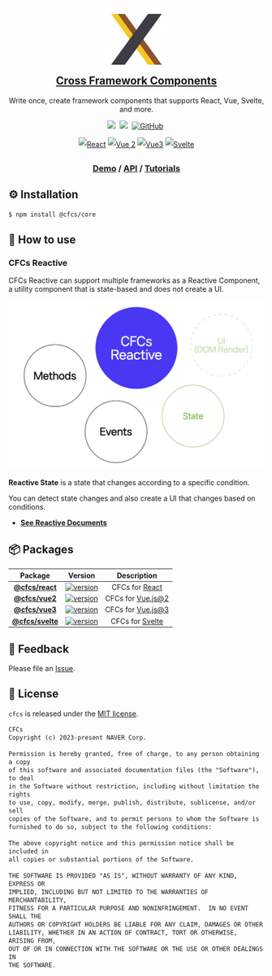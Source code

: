 
<p align="center"></p>

<h2 align="center" style="max-width: 100%;">
  <img src="https://raw.githubusercontent.com/naver/cfcs/main/images/logo.png" /><br/>
  <a href="#">Cross Framework Components</a>
</h2>

<p align="center">Write once, create framework components that supports React, Vue, Svelte, and more.</p>


<p align="middle">
<a href="https://www.npmjs.com/package/@cfcs/core" target="_blank"><img src="https://img.shields.io/npm/v/@cfcs/core.svg?style=flat-square&color=00d8ff&label=version&logo=NPM"></a>&nbsp;
<img src="https://img.shields.io/badge/language-typescript-blue.svg?style=flat-square" />&nbsp;
<a href="https://github.com/naver/cfcs/blob/main/LICENSE" target="_blank"><img alt="GitHub" src="https://img.shields.io/github/license/naver/cfcs.svg?style=flat-square&label=%F0%9F%93%9C%20license&color=08CE5D" /></a>&nbsp;
</p>

<p align="center" style="line-height: 2;">
  <a href="https://github.com/naver/cfcs/tree/main/packages/react"><img alt="React" src="https://img.shields.io/static/v1.svg?label=&message=React&style=flat-square&logo=React&logoColor=white&color=61dafb" /></a>
  <a href="https://github.com/naver/cfcs/tree/main/packages/vue2"><img alt="Vue 2" src="https://img.shields.io/static/v1.svg?label=&message=Vue 2&style=flat-square&logo=Vue.js&logoColor=white&color=42b883" /></a>
  <a href="https://github.com/naver/cfcs/tree/main/packages/vue3"><img alt="Vue3" src="https://img.shields.io/static/v1.svg?label=&message=Vue3&style=flat-square&logo=Vue.js&logoColor=white&color=42b883" /></a>
  <a href="https://github.com/naver/cfcs/tree/main/packages/svelte"><img alt="Svelte" src="https://img.shields.io/static/v1.svg?label=&message=Svelte&style=flat-square&logo=svelte&logoColor=white&color=FF3E00" /></a>
</p>


<h3 align="center">
  <a href="https://naver.github.io/cfcs/">Demo</a> / <a href="https://naver.github.io/cfcs/docs/api/Core/Reactive/Function/reactive">API</a> / <a href="https://naver.github.io/cfcs/docs">Tutorials</a>
</h3>

## ⚙️ Installation
```sh
$ npm install @cfcs/core
```

## 🏃 How to use

### CFCs Reactive
CFCs Reactive can support multiple frameworks as a Reactive Component, a utility component that is state-based and does not create a UI.


![](https://raw.githubusercontent.com/naver/cfcs/main/images/cfcs-reactive.png)


**Reactive State** is a state that changes according to a specific condition.

You can detect state changes and also create a UI that changes based on conditions.


* [**See Reactive Documents**](https://github.com/naver/cfcs/blob/main/reactive.md)


## 📦 Packages
|Package|Version|Description|
|:-----:|:-----:|:-----:|
|[**@cfcs/react**](https://github.com/naver/cfcs/blob/main/packages/react/README.md)|<a href="https://www.npmjs.com/package/@cfcs/react" target="_blank"><img src="https://img.shields.io/npm/v/@cfcs/react?style=flat-square&color=00d8ff&label=%F0%9F%94%96" alt="version" /></a>|CFCs for [React](https://reactjs.org/)|
|[**@cfcs/vue2**](https://github.com/naver/cfcs/blob/main/packages/vue/README.md)|<a href="https://www.npmjs.com/package/@cfcs/vue2" target="_blank"><img src="https://img.shields.io/npm/v/@cfcs/vue2?style=flat-square&color=42b883&label=%F0%9F%94%96" alt="version" /></a>|CFCs for [Vue.js@2](https://vuejs.org/v2/guide/index.html)|
|[**@cfcs/vue3**](https://github.com/naver/cfcs/blob/main/packages/vue3/README.md)|<a href="https://www.npmjs.com/package/@cfcs/vue3" target="_blank"><img src="https://img.shields.io/npm/v/@cfcs/vue3?style=flat-square&color=42b883&label=%F0%9F%94%96" alt="version" /></a>|CFCs for [Vue.js@3](https://v3.vuejs.org/)|
|[**@cfcs/svelte**](https://github.com/naver/cfcs/blob/main/packages/svelte/README.md)|<a href="https://www.npmjs.com/package/@cfcs/svelte" target="_blank"><img src="https://img.shields.io/npm/v/@cfcs/svelte?style=flat-square&color=FF3E00&label=%F0%9F%94%96" alt="version" /></a>|CFCs for [Svelte](https://svelte.dev/)|


## 📝 Feedback
Please file an [Issue](https://github.com/naver/cfcs/issues).

## 📜 License
`cfcs` is released under the [MIT license](https://github.com/naver/cfcs/blob/main/LICENSE).

```
CFCs
Copyright (c) 2023-present NAVER Corp.

Permission is hereby granted, free of charge, to any person obtaining a copy
of this software and associated documentation files (the "Software"), to deal
in the Software without restriction, including without limitation the rights
to use, copy, modify, merge, publish, distribute, sublicense, and/or sell
copies of the Software, and to permit persons to whom the Software is
furnished to do so, subject to the following conditions:

The above copyright notice and this permission notice shall be included in
all copies or substantial portions of the Software.

THE SOFTWARE IS PROVIDED "AS IS", WITHOUT WARRANTY OF ANY KIND, EXPRESS OR
IMPLIED, INCLUDING BUT NOT LIMITED TO THE WARRANTIES OF MERCHANTABILITY,
FITNESS FOR A PARTICULAR PURPOSE AND NONINFRINGEMENT.  IN NO EVENT SHALL THE
AUTHORS OR COPYRIGHT HOLDERS BE LIABLE FOR ANY CLAIM, DAMAGES OR OTHER
LIABILITY, WHETHER IN AN ACTION OF CONTRACT, TORT OR OTHERWISE, ARISING FROM,
OUT OF OR IN CONNECTION WITH THE SOFTWARE OR THE USE OR OTHER DEALINGS IN
THE SOFTWARE.
```
